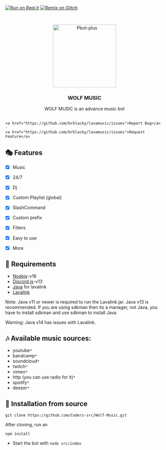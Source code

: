 [![Run on Repl.it](https://repl.it/badge/github/brblacky/lavamusic)](https://repl.it/github.com/Coders-src/Wolf-Music)
[![Remix on Glitch](https://cdn.glitch.com/2703baf2-b643-4da7-ab91-7ee2a2d00b5b%2Fremix-button.svg)](https://glitch.com/edit/#!/import/github.com/Coders-src/Wolf-Music)


<!-- PROJECT LOGO -->
<br />
<p align="center">
  <a href="https://github.com/Coders-src/Wolf-Music">
    <img src="https://media.discordapp.net/attachments/967489232052564110/976494101346258944/unknown.png" alt="Pbot-plus" width="200" height="200">
  </a>

  <h3 align="center">WOLF MUSIC</h3>

  <p align="center">
    WOLF MUSIC is an advance music bot
    <br />
    <br />
   
    <a href="https://github.com/brblacky/lavamusic/issues">Report Bug</a>
    ·
    <a href="https://github.com/brblacky/lavamusic/issues">Request Feature</a>
  </p>
</p>


## 🎭 Features
- [x] Music
- [x] 24/7
- [x] Dj 
- [x] Custom Playlist (global)
- [x] SlashCommand
- [x] Custom prefix
- [x] Filters
- [x] Easy to use
- [x] More


## 📎 Requirements
* [Nodejs](https://nodejs.org/en/)-v16 
* [Discord.js](https://github.com/discordjs/discord.js/)-v13
* [Java](https://adoptopenjdk.net/) for lavalink
* [Lavalink](https://ci.fredboat.com/viewLog.html?buildId=lastSuccessful&buildTypeId=Lavalink_Build&tab=artifacts&guest=1)

Note: Java v11 or newer is required to run the Lavalink.jar. Java v13 is recommended. If you are using sdkman then its a manager, not Java, you have to install sdkman and use sdkman to install Java

Warning: Java v14 has issues with Lavalink.


## 🎶 Available music sources:

- youtube`*`
- bandcamp`*`
- soundcloud`*`
- twitch`*`
- vimeo`*`
- http (you can use radio for it)`*`
- spotify`*`
- deezer`*`


<!-- INSTALL -->
## 🚀 Installation from source
```
git clone https://github.com/Coders-src/Wolf-Music.git
```
After cloning, run an
```
npm install
```
* Start the bot with `node src/index`


